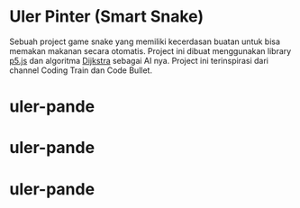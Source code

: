# Uler Pinter (Smart Snake)

Sebuah project game snake yang memiliki kecerdasan buatan untuk bisa memakan makanan secara otomatis. Project ini dibuat menggunakan library [p5.js](https://p5js.org) dan algoritma [Dijkstra](https://en.wikipedia.org/wiki/Dijkstra%27s_algorithm) sebagai AI nya. Project ini terinspirasi dari channel Coding Train dan Code Bullet.
# uler-pande
# uler-pande
# uler-pande
